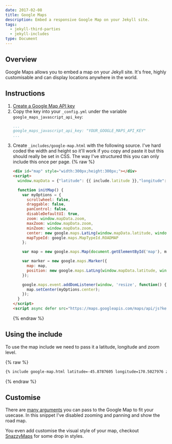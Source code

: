 ```yaml
---
date: 2017-02-08
title: Google Maps
description: Embed a responsive Google Map on your Jekyll site.
tags:
  - jekyll-third-parties
  - jekyll-includes
type: Document
---
```


## Overview

Google Maps allows you to embed a map on your Jekyll site. It's free, highly customisable and can display locations anywhere in the world.

## Instructions

1.  [Create a Google Map API key](https://developers.google.com/maps/documentation/javascript/get-api-key)
2.  Copy the key into your `_config.yml` under the variable `google_maps_javascript_api_key`:
    ~~~yaml
    ...
    google_maps_javascript_api_key: "YOUR_GOOGLE_MAPS_API_KEY"
    ...
    ~~~
3.  Create `_includes/google-map.html` with the following source. I've hard coded the width and height so it'll work if you copy and paste it but this should really be set in CSS. The way I've structured this you can only include this once per page.
    {% raw %}
    ~~~html
    <div id="map" style="width:300px;height:300px;"></div>
    <script>
      window.mapData = {"latitude": {{ include.latitude }},"longitude": {{ include.longitude }}, "zoom": {{ include.zoom}}};

      function initMap() {
        var myOptions = {
          scrollwheel: false,
          draggable: false,
          panControl: false,
          disableDefaultUI: true,
          zoom: window.mapData.zoom,
          maxZoom: window.mapData.zoom,
          minZoom: window.mapData.zoom,
          center: new google.maps.LatLng(window.mapData.latitude, window.mapData.longitude),
          mapTypeId: google.maps.MapTypeId.ROADMAP
        };

        var map = new google.maps.Map(document.getElementById('map'), myOptions);

        var marker = new google.maps.Marker({
          map: map,
          position: new google.maps.LatLng(window.mapData.latitude, window.mapData.longitude)
        });

        google.maps.event.addDomListener(window, 'resize', function() {
          map.setCenter(myOptions.center);
        });
      }
    </script>
    <script async defer src="https://maps.googleapis.com/maps/api/js?key={{ site.google_maps_javascript_api_key }}&amp;callback=initMap"></script>
    ~~~
    {% endraw %}

## Using the include

To use the map include we need to pass it a latitude, longitude and zoom level.


{% raw %}
~~~html
{% include google-map.html latitude=-45.8787605 longitude=170.5027976 zoom=5 %}
~~~
{% endraw %}


## Customise

There are [many arguments](https://developers.google.com/maps/documentation/javascript/3.exp/reference) you can pass to the Google Map to fit your usecase. In this snippet I've disabled zooming and panning and show the road map.

You even add customise the visual style of your map, checkout [SnazzyMaps](https://snazzymaps.com/) for some drop in styles.